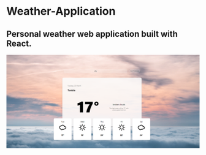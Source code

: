 # Weather-Application
Personal weather web application built with React.
--
<img src="https://github.com/NeirouzJbira/Weather-Application/blob/main/img.PNG">
